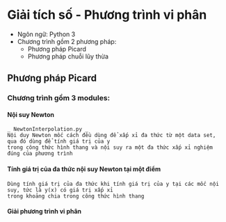 # Giải tích số - Phương trình vi phân
* Ngôn ngữ: Python 3	
* Chương trình gồm 2 phương pháp: 
	* Phương pháp Picard
	* Phương pháp chuỗi lũy thừa
## Phương pháp Picard
### Chương trình gồm 3 modules: 
#### Nội suy Newton
	_ NewtonInterpolation.py _
	Nội duy Newton mốc cách đều dùng để xấp xỉ đa thức từ một data set, qua đó dùng để tính giá trị của y
	trong công thức hình thang và nội suy ra một đa thức xấp xỉ nghiệm đúng của phương trình
#### Tính giá trị của đa thức nội suy Newton tại một điểm
	Dùng tính giá trị của đa thức khi tính giá trị của y tại các mốc nội suy, tức là y(x) có giá trị xấp xỉ
	trong khoảng chia trong công thức hình thang
#### Giải phương trình vi phân
	
